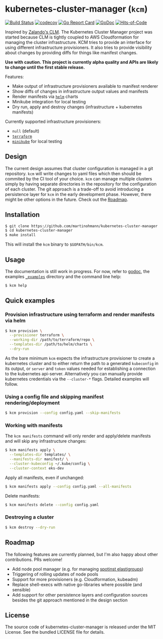 kubernetes-cluster-manager (`kcm`)
==================================

[![Build Status](https://travis-ci.com/martinohmann/kubernetes-cluster-manager.svg?branch=master)](https://travis-ci.com/martinohmann/kubernetes-cluster-manager)
[![codecov](https://codecov.io/gh/martinohmann/kubernetes-cluster-manager/branch/master/graph/badge.svg)](https://codecov.io/gh/martinohmann/kubernetes-cluster-manager)
[![Go Report Card](https://goreportcard.com/badge/github.com/martinohmann/kubernetes-cluster-manager?style=flat)](https://goreportcard.com/report/github.com/martinohmann/kubernetes-cluster-manager)
[![GoDoc](https://godoc.org/github.com/martinohmann/kubernetes-cluster-manager?status.svg)](https://godoc.org/github.com/martinohmann/kubernetes-cluster-manager)
[![Hits-of-Code](https://hitsofcode.com/github.com/martinohmann/kubernetes-cluster-manager)](https://hitsofcode.com/view/github.com/martinohmann/kubernetes-cluster-manager)

Inspired by [Zalando's
CLM](https://github.com/zalando-incubator/cluster-lifecycle-manager). The
Kubernetes Cluster Manager project was started because CLM is tightly coupled
to AWS Cloudformation for managing the cluster infrastructure. KCM tries to
provide an interface for using different infrastructure provisioners. It also
tries to provide visibility about changes by providing diffs for things like
manifest changes.

**Use with caution. This project is currently alpha quality and APIs are likely
to change until the first stable release.**

Features:
- Make output of infrastructure provisioners available to manifest renderer
- Show diffs of changes in infrastructure output values and manifests
- Render manifests via [`helm`](https://github.com/helm/helm) charts
- Minikube integration for local testing
- Dry run, apply and destroy changes (infrastructure + kubernetes manifests)

Currently supported infrastructure provisioners:
- `null` (default)
- [`terraform`](https://github.com/hashicorp/terraform)
- [`minikube`](https://github.com/kubernetes/minikube) for local testing

Design
------

The current design assumes that cluster configuration is managed in a git
repository. `kcm` will write changes to yaml files which then should be
commited by the CI tool of your choice. `kcm` can manage multiple clusters
simply by having separate directories in the repository for the configuration
of each cluster. The git approach is a trade-off to avoid introducing a
persistence layer for `kcm` in the early development phase. However, there
might be other options in the future. Check out the [Roadmap](#roadmap).

Installation
------------

```sh
$ git clone https://github.com/martinohmann/kubernetes-cluster-manager
$ cd kubernetes-cluster-manager
$ make install
```

This will install the `kcm` binary to `$GOPATH/bin/kcm`.

Usage
-----

The documentation is still work in progress. For now, refer to
[godoc](https://godoc.org/github.com/martinohmann/kubernetes-cluster-manager),
the examples [`_examples`](_examples/) directory and the command line help:

```sh
$ kcm help
```

Quick examples
--------------

### Provision infrastructure using terraform and render manifests via helm

```sh
$ kcm provision \
  --provisioner terraform \
  --working-dir /path/to/terraform/repo \
  --templates-dir /path/to/helm/charts \
  --dry-run
```

As the bare minimum `kcm` expects the infrastructure provisioner to create a
kubernetes cluster and to either return the path to a generated `kubeconfig` in
its output, or `server` and `token` values needed for establishing a connection
to the kubernetes api-server. Alternatively you can manually provide kubernetes
credentials via the `--cluster-*` flags. Detailed examples will follow.

### Using a config file and skipping manifest rendering/deployment

```sh
$ kcm provision --config config.yaml --skip-manifests
```

### Working with manifests

The `kcm manifests` command will only render and apply/delete manifests and
will skip any infrastructure changes:

```sh
$ kcm manifests apply \
  --templates-dir templates/ \
  --manifests-dir manifest/ \
  --cluster-kubeconfig ~/.kube/config \
  --cluster-context eks-dev
```

Apply all manifests, even if unchanged:

```sh
$ kcm manifests apply --config config.yaml --all-manifests
```

Delete manifests:

```sh
$ kcm manifests delete --config config.yaml
```

### Destroying a cluster

```sh
$ kcm destroy --dry-run
```

Roadmap
-------

The following features are currently planned, but I'm also happy about other
contributions. PRs welcome!

* Add node pool manager (e.g. for managing [spotinst
  elastigroups](https://api.spotinst.com/introducing-elastigroup/))
* Triggering of rolling updates of node pools
* Support for more provisioners (e.g. Cloudformation, kubeadm)
* Replace shell-execs with native go-libraries where possible (and sensible)
* Add support for other persistence layers and configuration sources besides
  the git approach mentioned in the design section

License
-------

The source code of kubernetes-cluster-manager is released under the MIT
License. See the bundled LICENSE file for details.
